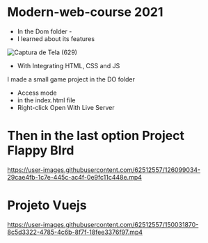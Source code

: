# Modern-web-course 2021 

- In the Dom folder - 
- I learned about its features
 
![Captura de Tela (629)](https://user-images.githubusercontent.com/62512557/126093900-e29dcb61-e8e1-4ea7-b2d2-7936425d20f8.png)

- With Integrating HTML, CSS and JS

I made a small game project in the DO folder
- Access mode
- in the index.html file
- Right-click Open With Live Server

# Then in the last option Project Flappy BIrd

https://user-images.githubusercontent.com/62512557/126099034-29cae4fb-1c7e-445c-ac4f-0e9fc11c448e.mp4

# Projeto Vuejs

https://user-images.githubusercontent.com/62512557/150031870-8c5d3322-4785-4c6b-8f7f-18fee3376f97.mp4
